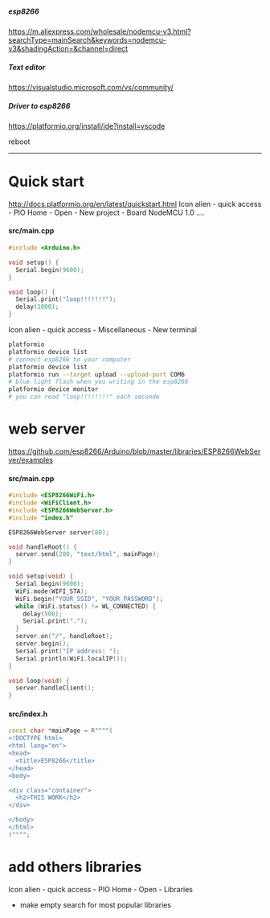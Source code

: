 ##### esp8266
https://m.aliexpress.com/wholesale/nodemcu-v3.html?searchType=mainSearch&keywords=nodemcu-v3&shadingAction=&channel=direct

##### Text editor
https://visualstudio.microsoft.com/vs/community/

##### Driver to esp8266
https://platformio.org/install/ide?install=vscode

reboot

---
# Quick start
http://docs.platformio.org/en/latest/quickstart.html
Icon alien - quick access - PIO Home - Open - New project - Board NodeMCU 1.0 ....

#### src/main.cpp
```cpp
#include <Arduino.h>

void setup() {
  Serial.begin(9600);
}

void loop() {
  Serial.print("loop!!!!!!!");
  delay(1000);
}
```

Icon alien - quick access - Miscellaneous - New terminal
```sh
platformio
platformio device list
# connect esp8266 to your computer
platformio device list
platformio run --target upload --upload-port COM6
# blue light flash when you writing in the esp8266
platformio device monitor
# you can read "loop!!!!!!!!" each seconde
```

# web server
https://github.com/esp8266/Arduino/blob/master/libraries/ESP8266WebServer/examples

#### src/main.cpp
```cpp
#include <ESP8266WiFi.h>
#include <WiFiClient.h>
#include <ESP8266WebServer.h>
#include "index.h"

ESP8266WebServer server(80);

void handleRoot() {
  server.send(200, "text/html", mainPage);
}

void setup(void) {
  Serial.begin(9600);
  WiFi.mode(WIFI_STA);
  WiFi.begin("YOUR_SSID", "YOUR_PASSWORD");
  while (WiFi.status() != WL_CONNECTED) {
    delay(500);
    Serial.print(".");
  }
  server.on("/", handleRoot);
  server.begin();
  Serial.print("IP address: ");
  Serial.println(WiFi.localIP());
}

void loop(void) {
  server.handleClient();
}
````

#### src/index.h
```cpp
const char *mainPage = R""""(
<!DOCTYPE html>
<html lang="en">
<head>
  <title>ESP8266</title>
</head>
<body>

<div class="container">
  <h2>THIS WORK</h2>
</div>

</body>
</html>
)"""";
````

# add others libraries
Icon alien - quick access - PIO Home - Open - Libraries
  - make empty search for most popular libraries